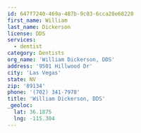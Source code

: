 ```yaml
---
id: 647f7240-469a-487b-9c03-6cca20e68220
first_name: William
last_name: Dickerson
license: DDS
services:
  - dentist
category: Dentists
org_name: 'William Dickerson, DDS'
address: '9501 Hillwood Dr'
city: 'Las Vegas'
state: NV
zip: '89134'
phone: '(702) 341-7978'
title: 'William Dickerson, DDS'
_geoloc:
  lat: 36.1875
  lng: -115.304
---
```

